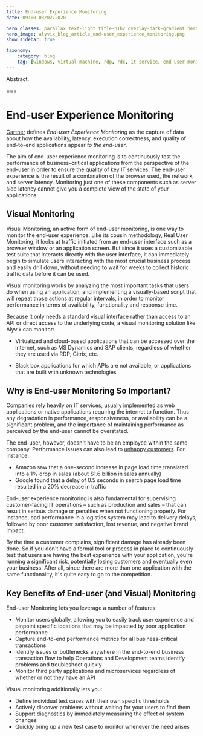 ```yaml
---
title: End-user Experience Monitoring
date: 09:00 03/02/2020

hero_classes: parallax text-light title-h1h2 overlay-dark-gradient hero-large
hero_image: alyvix_blog_article_end-user_experience_monitoring.png
show_sidebar: true

taxonomy:
    category: blog
    tag: [windows, virtual machine, rdp, rdc, it service, end user monitoring, visual monitoring]
---
```


Abstract.

===

# End-user Experience Monitoring

[Gartner](http://en.wikipedia.org/wiki/Gartner) defines *End-user Experience Monitoring* as the capture of data about how the availability, latency, execution correctness, and quality of end-to-end applications appear *to the end-user*.

The aim of end-user experience monitoring is to continuously test the performance of business-critical applications from the perspective of the end-user in order to ensure the quality of key IT services. The end-user experience is the result of a combination of the browser used, the network, and server latency. Monitoring just one of these components such as server side latency cannot give you a complete view of the state of your applications.


## Visual Monitoring

Visual Monitoring, an active form of end-user monitoring, is one way to monitor the end-user experience. Like its cousin methodology, Real User Monitoring, it looks at traffic initiated from an end-user interface such as a browser window or an application screen. But since it uses a customizable test suite that interacts directly with the user interface, it can immediately begin to simulate users interacting with the most crucial business process and easily drill down, without needing to wait for weeks to collect historic traffic data before it can be used.

Visual monitoring works by analyzing the most important tasks that users do when using an application, and implementing a visually-based script that will repeat those actions at regular intervals, in order to monitor performance in terms of availability, functionality and response time.

Because it only needs a standard visual interface rather than access to an API or direct access to the underlying code, a visual monitoring solution like Alyvix can monitor:

* Virtualized and cloud-based applications that can be accessed over the internet, such as MS Dynamics and SAP clients, regardless of whether they are used via RDP, Citrix, etc.

* Black box applications for which APIs are not available, or applications that are built with unknown technologies


## Why is End-user Monitoring So Important?

Companies rely heavily on IT services, usually implemented as web applications or native applications requiring the internet to function. Thus any degradation in performance, responsiveness, or availability can be a significant problem, and the importance of maintaining performance as perceived by the end-user cannot be overstated.

The end-user, however, doesn't have to be an employee within the same company. Performance issues can also lead to [unhappy customers](http://glinden.blogspot.com/2006/11/marissa-mayer-at-web-20.html). For instance:

* Amazon saw that a one-second increase in page load time translated into a 1% drop in sales (about $1.6 billion in sales annually)
* Google found that a delay of 0.5 seconds in search page load time resulted in a 20% decrease in traffic

End-user experience monitoring is also fundamental for supervising customer-facing IT operations – such as production and sales – that can result in serious damage or penalties when not functioning properly. For instance, bad performance in a logistics system may lead to delivery delays, followed by poor customer satisfaction, lost revenue, and negative brand impact.

By the time a customer complains, significant damage has already been done. So if you don't have a formal tool or process in place to continuously test that users are having the best experience with your application, you're running a significant risk, potentially losing customers and eventually even your business. After all, since there are more than one application with the same functionality, it's quite easy to go to the competition.


## Key Benefits of End-user (and Visual) Monitoring

End-user Monitoring lets you leverage a number of features:

* Monitor users globally, allowing you to easily track user experience and pinpoint specific locations that may be impacted by poor application performance
* Capture end-to-end performance metrics for all business-critical transactions
* Identify issues or bottlenecks anywhere in the end-to-end business transaction flow to help Operations and Development teams identify problems and troubleshoot quickly
* Monitor third party applications and microservices regardless of whether or not they have an API

Visual monitoring additionally lets you:

* Define individual test cases with their own specific thresholds
* Actively discover problems without waiting for your users to find them
* Support diagnostics by immediately measuring the effect of system changes
* Quickly bring up a new test case to monitor whenever the need arises
